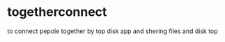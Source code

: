 togetherconnect
===============

to connect pepole together by top disk app and shering files and disk top